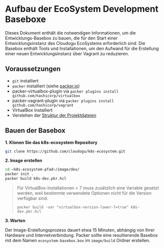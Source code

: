 # Aufbau der EcoSystem Development Baseboxe

Dieses Dokument enthält die notwendigen Informationen, um die Entwicklungs-Basebox zu bauen, die für den Start einer
Entwicklungsinstanz des Cloudogu EcoSystems erforderlich sind. Die Basebox enthält Tools und Installationen, um den
Aufwand für die Erstellung einer neuen Entwicklungsinstanz über Vagrant zu reduzieren.

## Voraussetzungen

- `git` installiert
- `packer` installiert (siehe [packer.io](https://www.packer.io/))
- packer-virtualbox-plugin via `packer plugins install github.com/hashicorp/virtualbox`
- packer-vagrant-plugin via `packer plugins install github.com/hashicorp/vagrant`
- VirtualBox installiert
- Verstehen der [Struktur der Projektdateien](structure_of_the_files_de.md)

## Bauen der Basebox

**1. Klonen Sie das k8s-ecosystem Repository**

```bash
git clone https://github.com/cloudogu/k8s-ecosystem.git
```

**2. Image erstellen**

```bash
cd <k8s-ecosystem-pfad>/image/dev/
packer init .
packer build k8s-dev.pkr.hcl
```

> Für VirtualBox-Installationen < 7 muss zusätzlich eine Variable gesetzt werden, weil bestimmte verwendete Optionen nicht für die Version verfügbar sind.
>
>`packer build -var "virtualbox-version-lower-7=true" k8s-dev.pkr.hcl`


**3. Warten**

Der Image-Erstellungsprozess dauert etwa 15 Minuten, abhängig von Ihrer Hardware und Internetverbindung. Packer sollte
eine resultierende Basebox mit dem Namen `ecosystem-basebox.box` im `image/build` Ordner erstellen.
